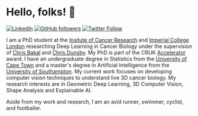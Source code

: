 # Hello, folks! :wave:

<!-- [![Medium](https://img.shields.io/badge/medium-%2312100E.svg?&style=for-the-badge&logo=medium&logoColor=white)](https://towardsdatascience.com/@pierpaoloippolito28)
[![Kaggle](https://img.shields.io/badge/kaggle-%2320BEFF.svg?&style=for-the-badge&logo=kaggle&logoColor=white)](https://www.kaggle.com/pierpaolo28) -->

[![LinkedIn][linkedin-shield]][linkedin-url]
[![GitHub followers](https://img.shields.io/github/followers/DeVriesMatt.svg?style=social&label=Follow&maxAge=2592000)](https://github.com/DeVriesMatt?tab=followers)
[![Twitter Follow](https://img.shields.io/twitter/follow/devriesmatt.svg?style=social)](https://twitter.com/devriesmatt)  

I am a PhD student at the [Insitute of Cancer Research](https://www.icr.ac.uk/) and [Imperial College London](https://www.imperial.ac.uk/) researching Deep Learning in Cancer Biology under the supervision of [Chris Bakal](https://www.icr.ac.uk/our-research/researchers-and-teams/professor-chris-bakal) and [Chris Dunsby](https://www.imperial.ac.uk/people/christopher.dunsby). My PhD is part of the CRUK [Accelerator](https://mach3cancer.org/) award. I have an undergraduate degree in Statistics from the [University of Cape Town](https://www.uct.ac.za/) and a master's degree in Artificial Intelligence from the [University of Southampton](https://www.southampton.ac.uk/).
My current work focuses on developing computer vision techniques to understand live 3D cancer biology. My research interests are in Geometric Deep Learning, 3D Computer Vision, Shape Analysis and Explainable AI. 

Aside from my work and research, I am an avid runner, swimmer, cyclist, and footballer. 

<!-- I am a [Data Analytics Engineer @ Swiss Re](https://www.swissre.com/) and
MSc in Artificial Intelligence holder from the [University of Southampton](https://www.southampton.ac.uk/). 
I have a strong interest in research areas such as Data Science, Machine Learning, and Cloud Development.
Aside from my work activities, I am a writer for [Towards Data Science](https://towardsdatascience.com/@pierpaoloippolito28) and Freelancer.

![](https://github.com/pierpaolo28/pierpaolo28/blob/master/timeline.gif)

<details>
  <summary> <b> Statistics about my profile </b> <i> (Click to expand!)</i> </summary>
  
  [![Github Stats By DeVriesMatt](https://github-readme-stats.vercel.app/api?username=DeVriesMatt&hide=prs&show_icons=true&title_color=fff&icon_color=79ff97&text_color=9f9f9f&bg_color=151515)]()
  [![Github Langs By DeVriesMatt](https://github-readme-stats.vercel.app/api/top-langs/?username=DeVriesMatt&layout=compact&show_icons=true&title_color=fff&icon_color=79ff97&text_color=9f9f9f&bg_color=151515)]()
---
 -->
[linkedin-shield]: https://img.shields.io/badge/-LinkedIn-black.svg?style=flat-square&logo=linkedin&colorB=555
[linkedin-url]: https://www.linkedin.com/in/matthewdevries13/
